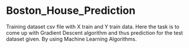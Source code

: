 # Boston_House_Prediction
Training dataset csv file with X train and Y train data. 
Here the task is to come up with Gradient Descent algorithm and thus prediction for the test dataset given.
By using Machine Learning Algorithms.
